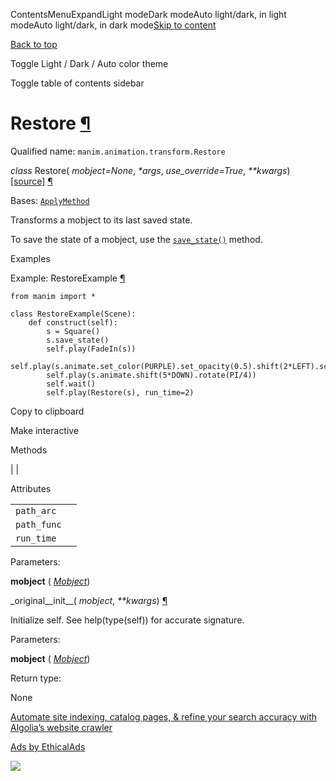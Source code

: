 ContentsMenuExpandLight modeDark modeAuto light/dark, in light modeAuto light/dark, in dark mode[Skip to content](https://docs.manim.community/en/stable/reference/manim.animation.transform.Restore.html#furo-main-content)

[Back to top](https://docs.manim.community/en/stable/reference/manim.animation.transform.Restore.html#)

Toggle Light / Dark / Auto color theme

Toggle table of contents sidebar

# Restore [¶](https://docs.manim.community/en/stable/reference/manim.animation.transform.Restore.html\#restore "Link to this heading")

Qualified name: `manim.animation.transform.Restore`

_class_ Restore( _mobject=None_, _\*args_, _use\_override=True_, _\*\*kwargs_) [\[source\]](https://docs.manim.community/en/stable/_modules/manim/animation/transform.html#Restore) [¶](https://docs.manim.community/en/stable/reference/manim.animation.transform.Restore.html#manim.animation.transform.Restore "Link to this definition")

Bases: [`ApplyMethod`](https://docs.manim.community/en/stable/reference/manim.animation.transform.ApplyMethod.html#manim.animation.transform.ApplyMethod "manim.animation.transform.ApplyMethod")

Transforms a mobject to its last saved state.

To save the state of a mobject, use the [`save_state()`](https://docs.manim.community/en/stable/reference/manim.mobject.mobject.Mobject.html#manim.mobject.mobject.Mobject.save_state "manim.mobject.mobject.Mobject.save_state") method.

Examples

Example: RestoreExample [¶](https://docs.manim.community/en/stable/reference/manim.animation.transform.Restore.html#restoreexample)

```
from manim import *

class RestoreExample(Scene):
    def construct(self):
        s = Square()
        s.save_state()
        self.play(FadeIn(s))
        self.play(s.animate.set_color(PURPLE).set_opacity(0.5).shift(2*LEFT).scale(3))
        self.play(s.animate.shift(5*DOWN).rotate(PI/4))
        self.wait()
        self.play(Restore(s), run_time=2)

```

Copy to clipboard

Make interactive

Methods

|
|

Attributes

|     |     |
| --- | --- |
| `path_arc` |  |
| `path_func` |  |
| `run_time` |  |

Parameters:

**mobject** ( [_Mobject_](https://docs.manim.community/en/stable/reference/manim.mobject.mobject.Mobject.html#manim.mobject.mobject.Mobject "manim.mobject.mobject.Mobject"))

\_original\_\_init\_\_( _mobject_, _\*\*kwargs_) [¶](https://docs.manim.community/en/stable/reference/manim.animation.transform.Restore.html#manim.animation.transform.Restore._original__init__ "Link to this definition")

Initialize self. See help(type(self)) for accurate signature.

Parameters:

**mobject** ( [_Mobject_](https://docs.manim.community/en/stable/reference/manim.mobject.mobject.Mobject.html#manim.mobject.mobject.Mobject "manim.mobject.mobject.Mobject"))

Return type:

None

[Automate site indexing, catalog pages, & refine your search accuracy with Algolia’s website crawler](https://server.ethicalads.io/proxy/click/8328/019600f0-be0e-7ed2-ad68-718ec67e122c/)

[Ads by EthicalAds](https://www.ethicalads.io/advertisers/topics/frontend-web/?ref=ea-text)

![](https://server.ethicalads.io/proxy/view/8328/019600f0-be0e-7ed2-ad68-718ec67e122c/)